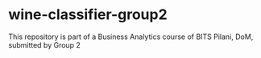 # wine-classifier-group2
This repository is part of a Business Analytics course of BITS Pilani, DoM, submitted by Group 2
